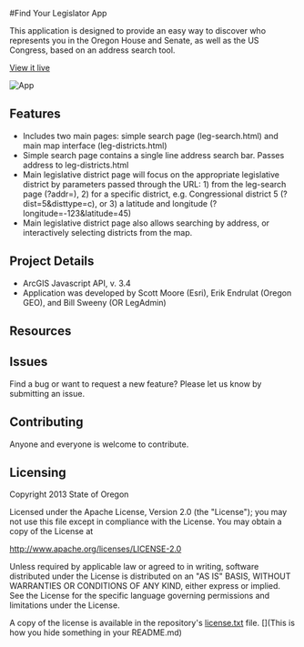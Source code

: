 #Find Your Legislator App

This application is designed to provide an easy way to discover who represents you in the Oregon House and Senate, as well as the US Congress, based on an address search tool.


[View it live](http://htmlpreview.github.io/?https://github.com/eendrulat/leg-admin/blob/master/leg-search.html)

![App](https://raw.github.com/eendrulat/leg-admin/master/app.jpg)

## Features
* Includes two main pages: simple search page (leg-search.html) and main map interface (leg-districts.html)
* Simple search page contains a single line address search bar. Passes address to leg-districts.html
* Main legislative district page will focus on the appropriate legislative district by parameters passed through the URL: 1) from the leg-search page (?addr=), 2) for a specific district, e.g. Congressional district 5 (?dist=5&disttype=c), or 3) a latitude and longitude (?longitude=-123&latitude=45)
* Main legislative district page also allows searching by address, or interactively selecting districts from the map.

## Project Details

* ArcGIS Javascript API, v. 3.4
* Application was developed by Scott Moore (Esri), Erik Endrulat (Oregon GEO), and Bill Sweeny (OR LegAdmin)

## Resources


## Issues

Find a bug or want to request a new feature?  Please let us know by submitting an issue.

## Contributing

Anyone and everyone is welcome to contribute. 

## Licensing
Copyright 2013 State of Oregon

Licensed under the Apache License, Version 2.0 (the "License");
you may not use this file except in compliance with the License.
You may obtain a copy of the License at

   http://www.apache.org/licenses/LICENSE-2.0

Unless required by applicable law or agreed to in writing, software
distributed under the License is distributed on an "AS IS" BASIS,
WITHOUT WARRANTIES OR CONDITIONS OF ANY KIND, either express or implied.
See the License for the specific language governing permissions and
limitations under the License.

A copy of the license is available in the repository's [license.txt]( https://raw.github.com/eendrulat/repo-template/master/license.txt) file.
[](This is how you hide something in your README.md)